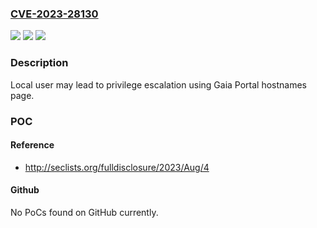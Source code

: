 ### [CVE-2023-28130](https://cve.mitre.org/cgi-bin/cvename.cgi?name=CVE-2023-28130)
![](https://img.shields.io/static/v1?label=Product&message=Quantum%20Appliances%2C%20Quantum%20Security%20Gateways&color=blue)
![](https://img.shields.io/static/v1?label=Version&message=%3D%20R81.20%20before%20take%2014%2C%20R81.10%20before%20take%2095%2C%20R81%20before%20take%2082%20R80.40%20before%20take%20198%20&color=brighgreen)
![](https://img.shields.io/static/v1?label=Vulnerability&message=CWE-20%3A%20Improper%20Input%20Validation&color=brighgreen)

### Description

Local user may lead to privilege escalation using Gaia Portal hostnames page.

### POC

#### Reference
- http://seclists.org/fulldisclosure/2023/Aug/4

#### Github
No PoCs found on GitHub currently.


